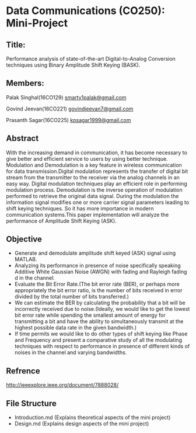# Data Communications (CO250): Mini-Project

## Title:
Performance analysis of state-of-the-art Digital-to-Analog Conversion techniques using Binary Amplitude Shift Keying (BASK).
 
## Members:

Palak Singhal(16CO129)  smarty1palak@gmail.com

Govind Jeevan(16CO221)  govindjeevan7@gmail.com

Prasanth Sagar(16CO225) kpsagar1999@gmail.com

## Abstract
With the increasing demand in communication, it has become necessary to give better and efficient service to users by using better technique.
Modulation and Demodulation is a key feature in wireless communication for data transmission.Digital modulation represents the transfer of digital bit stream from the transmitter to the receiver via the analog channels in an easy way. Digital modulation techniques play an efficient role in performing modulation process. Demodulation is the inverse operation of modulation performed to retrieve the original data signal. 
During the modulation the information signal modifies one or more carrier signal parameters leading to shift keying techniques. So it has more importance in modern communication systems.This paper implementation will analyze the performance of Amplitude Shift Keying (ASK).

## Objective
* Generate and demodulate amplitude shift keyed (ASK) signal using MATLAB.
* Analyzing its performance in presence of noise specifically speaking Additive White Gaussian Noise (AWGN) with fading and Rayleigh fading d in the channel.
* Evaluate the Bit Error Rate.(The bit error rate (BER), or perhaps more appropriately the bit error ratio, is the number of bits received in error divided by the total number of bits transferred.)
* We can estimate the BER by calculating the probability that a bit will be incorrectly received due to noise.(Ideally, we would like to get the lowest bit error rate while spending the smallest amount of energy for transmitting a bit and have the ability to simultaneously transmit at the highest possible data rate in the given bandwidth.)
* If time permits we would like to do other types of shift keying like Phase and Frequency and present a comparative study of all the modulating techniques with respect to performance in presence of different kinds of noises in the channel and varying bandwidths.

## Refrence
http://ieeexplore.ieee.org/document/7888028/

## File Structure
* Introduction.md (Explains theoretical aspects of the mini project)
* Design.md  (Explains design aspects of the mini project) 


